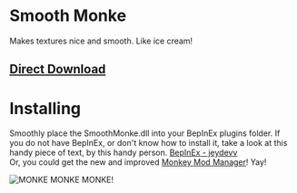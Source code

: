 # Smooth Monke
Makes textures nice and smooth. Like ice cream!
## [Direct Download](https://github.com/auralius-dev/SmoothMonke/releases/download/1.0.0/SmoothMonke.dll)
# Installing
Smoothly place the SmoothMonke.dll into your BepInEx plugins folder. If you do not have BepInEx, or don't know how to install it, take a look at this handy piece of text, by this handy person. [BepInEx - jeydevv](https://github.com/jeydevv/Gorilla-Tag-Custom-Names/blob/main/README.md)\
Or, you could get the new and improved [Monkey Mod Manager](https://github.com/DeadlyKitten/MonkeModManager/releases)! Yay!

![MONKE MONKE MONKE!](https://raw.githubusercontent.com/auralius-dev/SmoothMonke/main/img/smooth_monke.jpg)